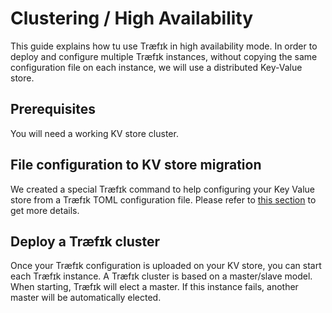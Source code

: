 # Clustering / High Availability

This guide explains how tu use Træfɪk in high availability mode.
In order to deploy and configure multiple Træfɪk instances, without copying the same configuration file on each instance, we will use a distributed Key-Value store.

## Prerequisites

You will need a working KV store cluster.

## File configuration to KV store migration

We created a special Træfɪk command to help configuring your Key Value store from a Træfɪk TOML configuration file.
Please refer to [this section](/user-guide/kv-config/#store-configuration-in-key-value-store) to get more details.

## Deploy a Træfɪk cluster

Once your Træfɪk configuration is uploaded on your KV store, you can start each Træfɪk instance.
A Træfɪk cluster is based on a master/slave model. When starting, Træfɪk will elect a master. If this instance fails, another master will be automatically elected.
 